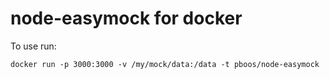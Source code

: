 # node-easymock for docker
To use run:

```
docker run -p 3000:3000 -v /my/mock/data:/data -t pboos/node-easymock
```
